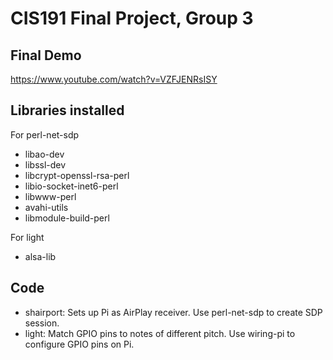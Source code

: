 CIS191 Final Project, Group 3
=============================

Final Demo
------------------
https://www.youtube.com/watch?v=VZFJENRsISY


Libraries installed
-------------------

For perl-net-sdp
- libao-dev
- libssl-dev
- libcrypt-openssl-rsa-perl
- libio-socket-inet6-perl
- libwww-perl
- avahi-utils
- libmodule-build-perl

For light
- alsa-lib


Code
-------------------
- shairport: Sets up Pi as AirPlay receiver. Use perl-net-sdp to create SDP session.
- light: Match GPIO pins to notes of different pitch. Use wiring-pi to configure GPIO pins on Pi.

